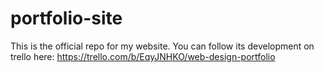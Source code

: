 # portfolio-site
This is the official repo for my website. You can follow its development on trello here: https://trello.com/b/EqyJNHKO/web-design-portfolio
